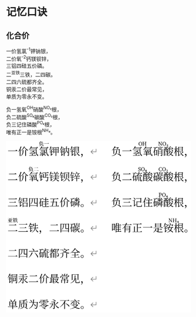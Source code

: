 # 记忆口诀

## 化合价

一价氢氯<sup>-1</sup>钾钠银，  
二价氧<sup>-2</sup>钙镁钡锌，  
三铝四硅五价磷。  
二<sup>亚铁</sup>三铁，二四碳。  
二四六硫都齐全。  
铜汞二价最常见，  
单质为零永不变。

负一氢氧<sup>OH</sup>硝酸<sup>NO₃</sup>根，  
负二硫酸<sup>SO₄</sup>碳酸<sup>CO₃</sup>根，  
负三记住磷酸<sup>PO₄</sup>根，  
唯有正一是铵根<sup>NH₄</sup>。

![img](../img/image.png)